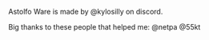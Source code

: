Astolfo Ware is made by @kylosilly on discord.

Big thanks to these people that helped me:
@netpa
@55kt
